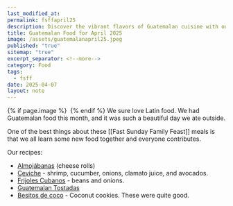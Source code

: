 ```yaml
---
last_modified_at: 
permalink: fsffapril25
description: Discover the vibrant flavors of Guatemalan cuisine with our April 2025 feast! Enjoy traditional dishes like Almojábanas, Ceviche, Frijoles Cubanos, Guatemalan Tostadas, and Besitos de Coco. Join us as we explore these delicious recipes and savor the joy of outdoor dining with family.
title: Guatemalan Food for April 2025
image: /assets/guatemalanapril25.jpeg
published: "true"
sitemap: "true"
excerpt_separator: <!--more-->
category: Food
tags:
  - fsff
date: 2025-04-07
layout: note
---
```



{% if page.image %} <img src="{{ page.image }}" alt=""> {% endif %}
We sure love Latin food. We had Guatemalan food this month, and it was such a beautiful day we ate outside. 

One of the best things about these [[Fast Sunday Family Feast]] meals is that we all learn some new food together and everyone contributes. 

Our recipes: 
- [Almojábanas](https://recipes.crouton.app/recipes/9426E974-61F5-4833-AC9A-90B74B6811E2?locale=en) (cheese rolls)
- [Ceviche](https://recipes.crouton.app/recipes/9426E974-61F5-4833-AC9A-90B74B6811E2?locale=en) - shrimp, cucumber, onions, clamato juice, and avocados. 
- [Frijoles Cubanos](https://recipes.crouton.app/recipes/C8535234-44F0-483F-81C0-60EF5DB8DBC2?locale=en) - beans and onions. 
- [Guatemalan Tostadas](https://recipes.crouton.app/recipes/188EE076-72CF-43D9-B478-C3FED4FF587F?locale=en) 
- [Besitos de coco](https://recipes.crouton.app/recipes/B8DC8497-EAEB-4F27-99ED-78C0A6EE84D4?locale=en)  - Coconut cookies. These were quite good. 